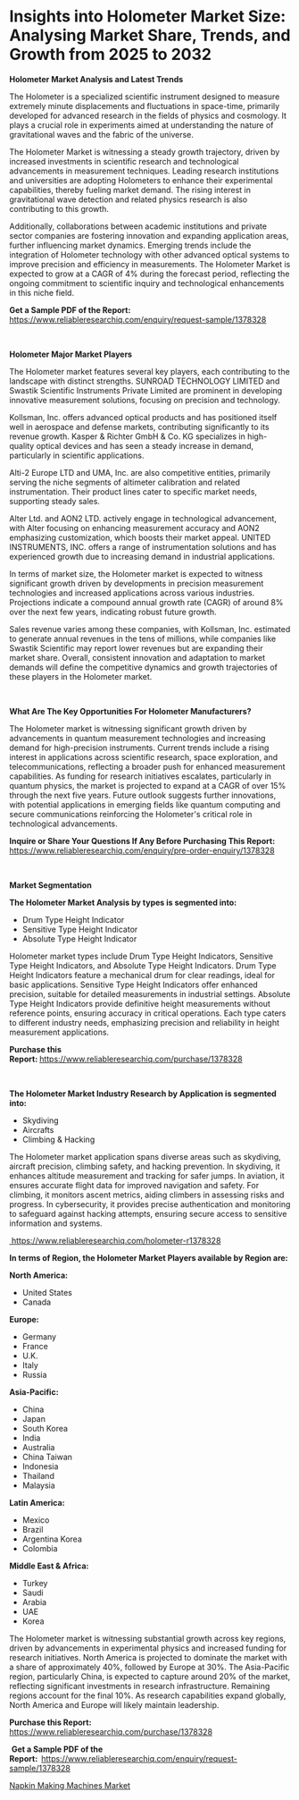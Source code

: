 <p><h1>Insights into Holometer Market Size: Analysing Market Share, Trends, and Growth from 2025 to 2032</h1></p><p><strong>Holometer Market Analysis and Latest Trends</strong></p>
<p><p>The Holometer is a specialized scientific instrument designed to measure extremely minute displacements and fluctuations in space-time, primarily developed for advanced research in the fields of physics and cosmology. It plays a crucial role in experiments aimed at understanding the nature of gravitational waves and the fabric of the universe. </p><p>The Holometer Market is witnessing a steady growth trajectory, driven by increased investments in scientific research and technological advancements in measurement techniques. Leading research institutions and universities are adopting Holometers to enhance their experimental capabilities, thereby fueling market demand. The rising interest in gravitational wave detection and related physics research is also contributing to this growth.</p><p>Additionally, collaborations between academic institutions and private sector companies are fostering innovation and expanding application areas, further influencing market dynamics. Emerging trends include the integration of Holometer technology with other advanced optical systems to improve precision and efficiency in measurements. The Holometer Market is expected to grow at a CAGR of 4% during the forecast period, reflecting the ongoing commitment to scientific inquiry and technological enhancements in this niche field.</p></p>
<p><strong>Get a Sample PDF of the Report:&nbsp;</strong> <a href="https://www.reliableresearchiq.com/enquiry/request-sample/1378328?utm_campaign=2237&utm_medium=2&utm_source=Github&utm_content=ia&utm_term=16022025&utm_id=holometer">https://www.reliableresearchiq.com/enquiry/request-sample/1378328</a></p>
<p>&nbsp;</p>
<p><strong>Holometer Major Market Players</strong></p>
<p><p>The Holometer market features several key players, each contributing to the landscape with distinct strengths. SUNROAD TECHNOLOGY LIMITED and Swastik Scientific Instruments Private Limited are prominent in developing innovative measurement solutions, focusing on precision and technology.</p><p>Kollsman, Inc. offers advanced optical products and has positioned itself well in aerospace and defense markets, contributing significantly to its revenue growth. Kasper & Richter GmbH & Co. KG specializes in high-quality optical devices and has seen a steady increase in demand, particularly in scientific applications.</p><p>Alti-2 Europe LTD and UMA, Inc. are also competitive entities, primarily serving the niche segments of altimeter calibration and related instrumentation. Their product lines cater to specific market needs, supporting steady sales.</p><p>Alter Ltd. and AON2 LTD. actively engage in technological advancement, with Alter focusing on enhancing measurement accuracy and AON2 emphasizing customization, which boosts their market appeal. UNITED INSTRUMENTS, INC. offers a range of instrumentation solutions and has experienced growth due to increasing demand in industrial applications.</p><p>In terms of market size, the Holometer market is expected to witness significant growth driven by developments in precision measurement technologies and increased applications across various industries. Projections indicate a compound annual growth rate (CAGR) of around 8% over the next few years, indicating robust future growth.</p><p>Sales revenue varies among these companies, with Kollsman, Inc. estimated to generate annual revenues in the tens of millions, while companies like Swastik Scientific may report lower revenues but are expanding their market share. Overall, consistent innovation and adaptation to market demands will define the competitive dynamics and growth trajectories of these players in the Holometer market.</p></p>
<p>&nbsp;</p>
<p><strong>What Are The Key Opportunities For Holometer Manufacturers?</strong></p>
<p><p>The Holometer market is witnessing significant growth driven by advancements in quantum measurement technologies and increasing demand for high-precision instruments. Current trends include a rising interest in applications across scientific research, space exploration, and telecommunications, reflecting a broader push for enhanced measurement capabilities. As funding for research initiatives escalates, particularly in quantum physics, the market is projected to expand at a CAGR of over 15% through the next five years. Future outlook suggests further innovations, with potential applications in emerging fields like quantum computing and secure communications reinforcing the Holometer's critical role in technological advancements.</p></p>
<p><strong>Inquire or Share Your Questions If Any Before Purchasing This Report:</strong> <a href="https://www.reliableresearchiq.com/enquiry/pre-order-enquiry/1378328?utm_campaign=2237&utm_medium=2&utm_source=Github&utm_content=ia&utm_term=16022025&utm_id=holometer">https://www.reliableresearchiq.com/enquiry/pre-order-enquiry/1378328</a></p>
<p>&nbsp;</p>
<p><strong>Market Segmentation</strong></p>
<p><strong>The Holometer Market Analysis by types is segmented into:</strong></p>
<p><ul><li>Drum Type Height Indicator</li><li>Sensitive Type Height Indicator</li><li>Absolute Type Height Indicator</li></ul></p>
<p><p>Holometer market types include Drum Type Height Indicators, Sensitive Type Height Indicators, and Absolute Type Height Indicators. Drum Type Height Indicators feature a mechanical drum for clear readings, ideal for basic applications. Sensitive Type Height Indicators offer enhanced precision, suitable for detailed measurements in industrial settings. Absolute Type Height Indicators provide definitive height measurements without reference points, ensuring accuracy in critical operations. Each type caters to different industry needs, emphasizing precision and reliability in height measurement applications.</p></p>
<p><strong>Purchase this Report:&nbsp;</strong><a href="https://www.reliableresearchiq.com/purchase/1378328?utm_campaign=2237&utm_medium=2&utm_source=Github&utm_content=ia&utm_term=16022025&utm_id=holometer">https://www.reliableresearchiq.com/purchase/1378328</a></p>
<p>&nbsp;</p>
<p><strong>The Holometer Market Industry Research by Application is segmented into:</strong></p>
<p><ul><li>Skydiving</li><li>Aircrafts</li><li>Climbing & Hacking</li></ul></p>
<p><p>The Holometer market application spans diverse areas such as skydiving, aircraft precision, climbing safety, and hacking prevention. In skydiving, it enhances altitude measurement and tracking for safer jumps. In aviation, it ensures accurate flight data for improved navigation and safety. For climbing, it monitors ascent metrics, aiding climbers in assessing risks and progress. In cybersecurity, it provides precise authentication and monitoring to safeguard against hacking attempts, ensuring secure access to sensitive information and systems.</p></p>
<p><a href="https://www.reliableresearchiq.com/holometer-r1378328?utm_campaign=2237&utm_medium=2&utm_source=Github&utm_content=ia&utm_term=16022025&utm_id=holometer">&nbsp;https://www.reliableresearchiq.com/holometer-r1378328</a></p>
<p><strong>In terms of Region, the Holometer Market Players available by Region are:</strong></p>
<p>
    <p> <strong> North America: </strong>
        <ul>
            <li>United States</li>
            <li>Canada</li>
        </ul>
        </p> 
    <p> <strong> Europe: </strong>
        <ul>
            <li>Germany</li>
            <li>France</li>
            <li>U.K.</li>
            <li>Italy</li>
            <li>Russia</li>
        </ul>
        </p> 
    <p> <strong> Asia-Pacific: </strong>
        <ul>
            <li>China</li>
            <li>Japan</li>
            <li>South Korea</li>
            <li>India</li>
            <li>Australia</li>
            <li>China Taiwan</li>
            <li>Indonesia</li>
            <li>Thailand</li>
            <li>Malaysia</li>
        </ul>
        </p> 
    <p> <strong> Latin America: </strong>
        <ul>
            <li>Mexico</li>
            <li>Brazil</li>
            <li>Argentina Korea</li>
            <li>Colombia</li>
        </ul>
        </p> 
    <p> <strong> Middle East & Africa: </strong>
        <ul>
            <li>Turkey</li>
            <li>Saudi</li>
            <li>Arabia</li>
            <li>UAE</li>
            <li>Korea</li>
        </ul>
    </p>
    </p>
<p><p>The Holometer market is witnessing substantial growth across key regions, driven by advancements in experimental physics and increased funding for research initiatives. North America is projected to dominate the market with a share of approximately 40%, followed by Europe at 30%. The Asia-Pacific region, particularly China, is expected to capture around 20% of the market, reflecting significant investments in research infrastructure. Remaining regions account for the final 10%. As research capabilities expand globally, North America and Europe will likely maintain leadership.</p></p>
<p><strong>Purchase this Report: </strong><a href="https://www.reliableresearchiq.com/purchase/1378328?utm_campaign=2237&utm_medium=2&utm_source=Github&utm_content=ia&utm_term=16022025&utm_id=holometer">https://www.reliableresearchiq.com/purchase/1378328</a></p>
<p>&nbsp;<strong>Get a Sample PDF of the Report:&nbsp;&nbsp;</strong><a href="https://www.reliableresearchiq.com/enquiry/request-sample/1378328?utm_campaign=2237&utm_medium=2&utm_source=Github&utm_content=ia&utm_term=16022025&utm_id=holometer">https://www.reliableresearchiq.com/enquiry/request-sample/1378328</a></p>
<p><strong></strong></p>
<p><p><a href="https://github.com/comasnickie/Market-Research-Report-List-1/blob/main/napkin-making-machines-market.md?utm_campaign=2237&utm_medium=2&utm_source=Github&utm_content=ia&utm_term=16022025&utm_id=holometer">Napkin Making Machines Market</a></p></p>